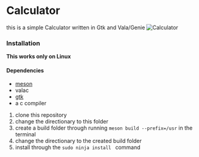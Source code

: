 # Calculator
this is a simple Calculator written in Gtk and Vala/Genie
![Calculator](https://user-images.githubusercontent.com/76533424/105609872-6ed2d100-5dac-11eb-85f0-a635f22bf657.png)
### Installation
**This works only on Linux**
#### Dependencies
- [meson](https://mesonbuild.com/Quick-guide.html)
- valac
- [gtk](https://www.gtk.org/docs/installations/)
- a c compiler
1. clone this repository
2. change the directionary to this folder
3. create a build folder through running ```meson build --prefix=/usr``` in the terminal
4. change the directionary to the created build folder
5. install through the ```sudo ninja install ``` command
